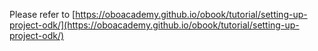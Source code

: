 Please refer to [https://oboacademy.github.io/obook/tutorial/setting-up-project-odk/](https://oboacademy.github.io/obook/tutorial/setting-up-project-odk/)